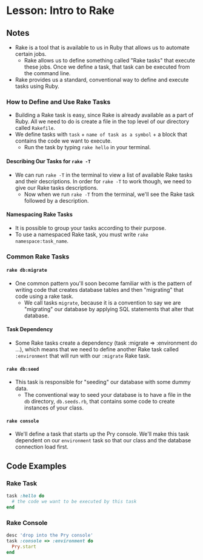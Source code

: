 # Lesson: Intro to Rake

## Notes

- Rake is a tool that is available to us in Ruby that allows us to automate certain jobs.
  - Rake allows us to define something called "Rake tasks" that execute these jobs. Once we define a task, that task can be executed from the command line.
- Rake provides us a standard, conventional way to define and execute tasks using Ruby.

### How to Define and Use Rake Tasks

- Building a Rake task is easy, since Rake is already available as a part of Ruby. All we need to do is create a file in the top level of our directory called `Rakefile`.
- We define tasks with `task` + `name of task as a symbol` + a block that contains the code we want to execute.
  - Run the task by typing `rake hello` in your terminal.

#### Describing Our Tasks for `rake -T`

- We can run `rake -T` in the terminal to view a list of available Rake tasks and their descriptions. In order for `rake -T` to work though, we need to give our Rake tasks descriptions.
  - Now when we run `rake -T` from the terminal, we'll see the Rake task followed by a description.

#### Namespacing Rake Tasks

- It is possible to group your tasks according to their purpose.
- To use a namespaced Rake task, you must write `rake namespace:task_name`.

### Common Rake Tasks

#### `rake db:migrate`

- One common pattern you'll soon become familiar with is the pattern of writing code that creates database tables and then "migrating" that code using a rake task.
  - We call tasks `migrate`, because it is a convention to say we are "migrating" our database by applying SQL statements that alter that database.

#### Task Dependency

- Some Rake tasks create a dependency (task :migrate => :environment do ...), which means that we need to define another Rake task called `:environment` that will run with our `:migrate` Rake task.

#### `rake db:seed`

- This task is responsible for "seeding" our database with some dummy data.
  - The conventional way to seed your database is to have a file in the `db` directory, `db.seeds.rb`, that contains some code to create instances of your class.

#### `rake console`

- We'll define a task that starts up the Pry console. We'll make this task dependent on our `environment` task so that our class and the database connection load first.

## Code Examples

### Rake Task

```ruby
task :hello do
  # the code we want to be executed by this task
end
```

### Rake Console

```ruby
desc 'drop into the Pry console'
task :console => :environment do
  Pry.start
end
```
